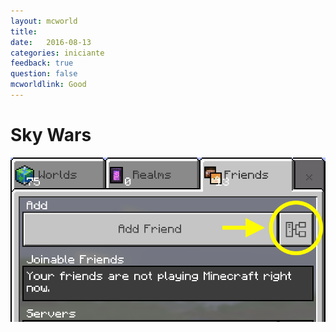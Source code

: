 ```yaml
---
layout: mcworld
title:  
date:   2016-08-13
categories: iniciante
feedback: true
question: false
mcworldlink: Good
---
```


# Sky Wars
![screenshot](/assets/images/addserver.png)  






